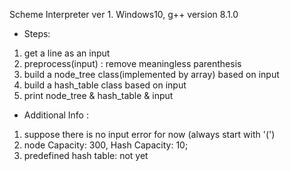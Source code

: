 Scheme Interpreter ver 1.
Windows10, g++ version 8.1.0

- Steps:
1. get a line as an input
2. preprocess(input)
    : remove meaningless parenthesis
3. build a node_tree class(implemented by array) based on input
4. build a hash_table class based on input
5. print node_tree & hash_table & input

 - Additional Info :
1. suppose there is no input error for now (always start with '(')
2. node Capacity: 300, Hash Capacity: 10;
3. predefined hash table: not yet

